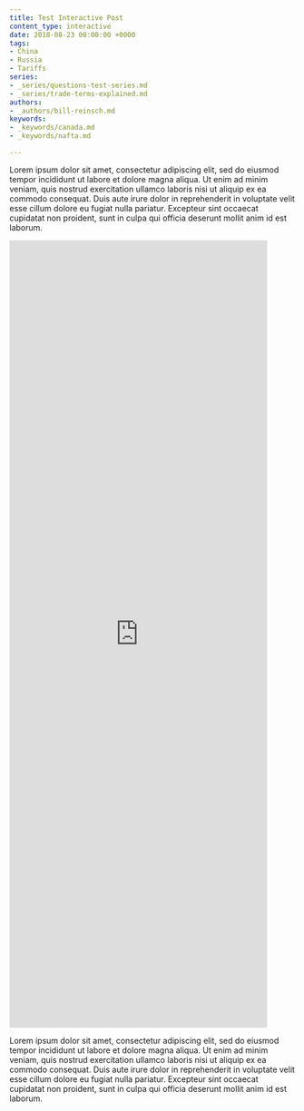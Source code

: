 ```yaml
---
title: Test Interactive Post
content_type: interactive
date: 2018-08-23 00:00:00 +0000
tags:
- China
- Russia
- Tariffs
series:
- _series/questions-test-series.md
- _series/trade-terms-explained.md
authors:
- _authors/bill-reinsch.md
keywords:
- _keywords/canada.md
- _keywords/nafta.md

---
```


Lorem ipsum dolor sit amet, consectetur adipiscing elit, sed do eiusmod tempor incididunt ut labore et dolore magna aliqua. Ut enim ad minim veniam, quis nostrud exercitation ullamco laboris nisi ut aliquip ex ea commodo consequat. Duis aute irure dolor in reprehenderit in voluptate velit esse cillum dolore eu fugiat nulla pariatur. Excepteur sint occaecat cupidatat non proident, sunt in culpa qui officia deserunt mollit anim id est laborum.

<div class="fullWidthFeatureContent">
  <div class="fullWidthInner" style="max-width: 90%;">
    <iframe class="interactive-iframe js-iframeResizeEnabled" width="100%" height="1388px" scrolling="no" frameborder="no" src="https://csis-ilab.github.io/cpower-viz/global-gender-inequality/gender-inequality/dist/"></iframe>
  </div>
</div>

Lorem ipsum dolor sit amet, consectetur adipiscing elit, sed do eiusmod tempor incididunt ut labore et dolore magna aliqua. Ut enim ad minim veniam, quis nostrud exercitation ullamco laboris nisi ut aliquip ex ea commodo consequat. Duis aute irure dolor in reprehenderit in voluptate velit esse cillum dolore eu fugiat nulla pariatur. Excepteur sint occaecat cupidatat non proident, sunt in culpa qui officia deserunt mollit anim id est laborum.
